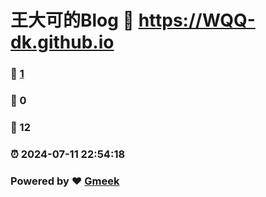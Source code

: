 # 王大可的Blog :link: https://WQQ-dk.github.io 
### :page_facing_up: [1](https://WQQ-dk.github.io/tag.html) 
### :speech_balloon: 0 
### :hibiscus: 12 
### :alarm_clock: 2024-07-11 22:54:18 
### Powered by :heart: [Gmeek](https://github.com/Meekdai/Gmeek)
